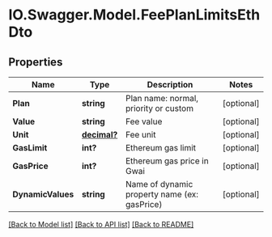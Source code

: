# IO.Swagger.Model.FeePlanLimitsEthDto
## Properties

Name | Type | Description | Notes
------------ | ------------- | ------------- | -------------
**Plan** | **string** | Plan name: normal, priority or custom | [optional] 
**Value** | **string** | Fee value | [optional] 
**Unit** | [**decimal?**](BigDecimal.md) | Fee unit | [optional] 
**GasLimit** | **int?** | Ethereum gas limit | [optional] 
**GasPrice** | **int?** | Ethereum gas price in Gwai | [optional] 
**DynamicValues** | **string** | Name of dynamic property name (ex: gasPrice) | [optional] 

[[Back to Model list]](../README.md#documentation-for-models) [[Back to API list]](../README.md#documentation-for-api-endpoints) [[Back to README]](../README.md)

